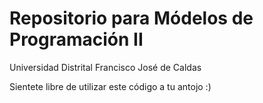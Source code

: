 # Repositorio para Módelos de Programación II
Universidad Distrital Francisco José de Caldas

Sientete libre de utilizar este código a tu antojo :)
